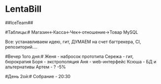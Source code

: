 # LentaBill

##IceTeam##

#Таблицы:#
Магазин<-Касса<-Чек<-отношение->Товар
MySQL

Все: устанавливаем идею, гит, ДУМАЕМ на счет багтрекера, CI, репозиторий….

#Вечер 1ого дня:#
Женя - набросок прототипа
Сережа - гит, бюрократия
Боря - экстрополяция
Аня - web-интерфейс
Ксюша - БД и альтернативы
Артем - ? -5%

#День 2ой:#
Собрание - 20:30

